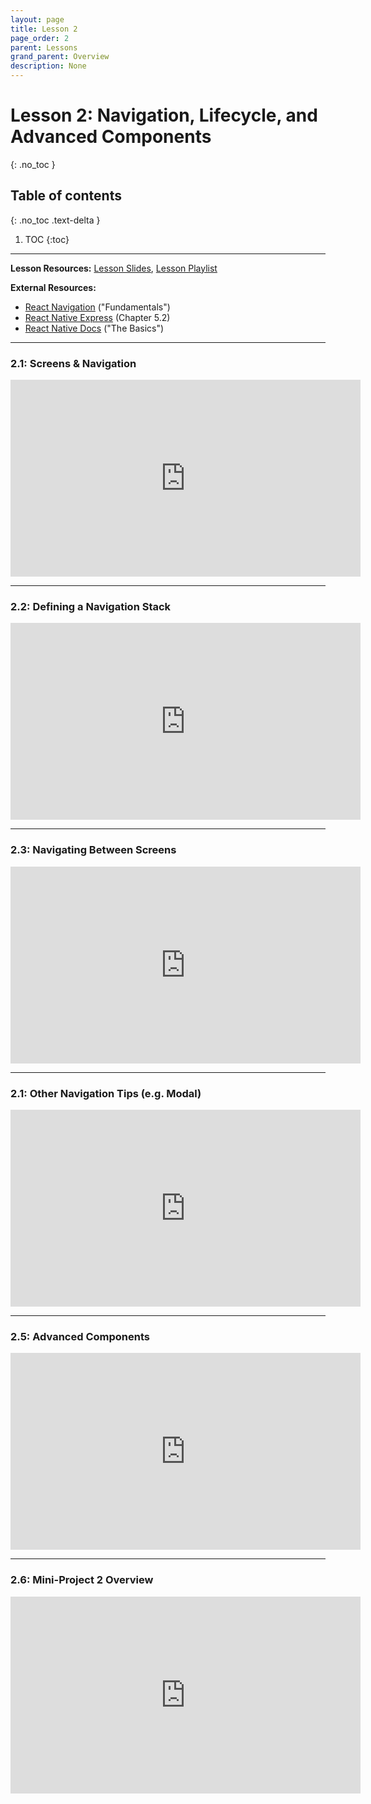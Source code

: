 ```yaml
---
layout: page
title: Lesson 2
page_order: 2
parent: Lessons
grand_parent: Overview
description: None
---
```


# Lesson 2: Navigation, Lifecycle, and Advanced Components
{: .no_toc }

## Table of contents
{: .no_toc .text-delta }

1. TOC
{:toc}

---

**Lesson Resources:** [Lesson Slides](https://docs.google.com/presentation/d/1ymPWVwION9YCh8BJl1qNZijPzadlQUl8-epsSWXfzUU/edit), [Lesson Playlist](https://www.youtube.com/watch?v=zUty7iDFpf4&list=PLKvGWBzwCeFzcHo3vqVFlZ8KrLgis34oP&index=1)

**External Resources:**

- [React Navigation](https://reactnavigation.org/docs/getting-started) ("Fundamentals")
- [React Native Express](https://www.reactnative.express/app/navigation) (Chapter 5.2)
- [React Native Docs](https://reactnative.dev/docs/getting-started) ("The Basics")

---

### 2.1: Screens & Navigation

<iframe width="560" height="315" src="https://www.youtube.com/embed/zUty7iDFpf4" frameborder="0" allow="accelerometer; clipboard-write; encrypted-media; gyroscope; picture-in-picture" allowfullscreen></iframe>

---

### 2.2: Defining a Navigation Stack

<iframe width="560" height="315" src="https://www.youtube.com/embed/tTYy2nuy7KE" frameborder="0" allow="accelerometer; clipboard-write; encrypted-media; gyroscope; picture-in-picture" allowfullscreen></iframe>

---

### 2.3: Navigating Between Screens

<iframe width="560" height="315" src="https://www.youtube.com/embed/aeyvpYzMF8k" frameborder="0" allow="accelerometer; clipboard-write; encrypted-media; gyroscope; picture-in-picture" allowfullscreen></iframe>

---

### 2.1: Other Navigation Tips (e.g. Modal)

<iframe width="560" height="315" src="https://www.youtube.com/embed/wTY4oILEv3M" frameborder="0" allow="accelerometer; clipboard-write; encrypted-media; gyroscope; picture-in-picture" allowfullscreen></iframe>

---

### 2.5: Advanced Components

<iframe width="560" height="315" src="https://www.youtube.com/embed/Ku7gTDdxepI" frameborder="0" allow="accelerometer; clipboard-write; encrypted-media; gyroscope; picture-in-picture" allowfullscreen></iframe>

---

### 2.6: Mini-Project 2 Overview

<iframe width="560" height="315" src="https://www.youtube.com/embed/hzqAyOzbB20" frameborder="0" allow="accelerometer; clipboard-write; encrypted-media; gyroscope; picture-in-picture" allowfullscreen></iframe>

